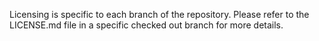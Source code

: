 Licensing is specific to each branch of the repository.
Please refer to the LICENSE.md file in a specific checked out branch for more details.

